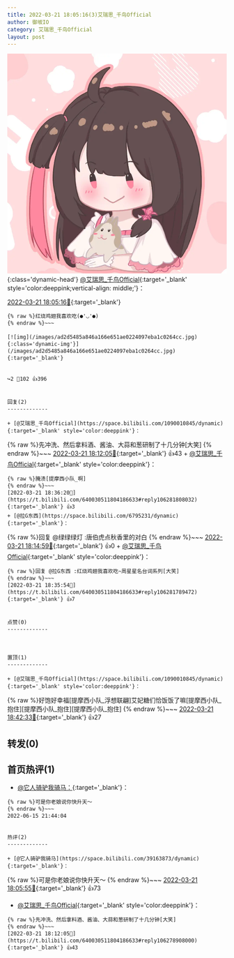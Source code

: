 ```yaml
---
title: 2022-03-21 18:05:16(3)艾瑞思_千鸟Official
author: 御坂IO
category: 艾瑞思_千鸟Official
layout: post
---
```


![img](/images/7e08840c56f251de28bdf766b647bd5fe9a5d50a.jpg){:class='dynamic-head'}
[@艾瑞思_千鸟Official](https://space.bilibili.com/1090010845/dynamic){:target='_blank' style='color:deeppink;vertical-align: middle;'}：

[2022-03-21 18:05:16🔗](https://t.bilibili.com/640030511804186633){:target='_blank'}

~~~
{% raw %}红烧鸡翅我喜欢吃(●'◡'●)
{% endraw %}~~~

[![img](/images/ad2d5485a846a166e651ae0224097eba1c0264cc.jpg){:class='dynamic-img'}](/images/ad2d5485a846a166e651ae0224097eba1c0264cc.jpg){:target='_blank'}


↪️2 💬102 👍396


回复(2)
-------------

+ [@艾瑞思_千鸟Official](https://space.bilibili.com/1090010845/dynamic){:target='_blank' style='color:deeppink'}：
~~~
{% raw %}先冲洗、然后拿料酒、酱油、大蒜和葱研制了十几分钟[大笑]
{% endraw %}~~~
[2022-03-21 18:12:05🔗](https://t.bilibili.com/640030511804186633#reply106278908000){:target='_blank'} 👍43
    + [@艾瑞思_千鸟Official](https://space.bilibili.com/1090010845/dynamic){:target='_blank' style='color:deeppink'}：
~~~
{% raw %}腌渍[提摩西小队_啊]
{% endraw %}~~~
[2022-03-21 18:36:20🔗](https://t.bilibili.com/640030511804186633#reply106281808032){:target='_blank'} 👍3
+ [@拉G东西](https://space.bilibili.com/6795231/dynamic){:target='_blank'}：
~~~
{% raw %}回复 @绿绿绿灯 :唐伯虎点秋香里的对白
{% endraw %}~~~
[2022-03-21 18:14:59🔗](https://t.bilibili.com/640030511804186633#reply106279174976){:target='_blank'} 👍0
    + [@艾瑞思_千鸟Official](https://space.bilibili.com/1090010845/dynamic){:target='_blank' style='color:deeppink'}：
~~~
{% raw %}回复 @拉G东西 :红烧鸡翅我喜欢吃~周星星名台词系列[大笑]
{% endraw %}~~~
[2022-03-21 18:35:54🔗](https://t.bilibili.com/640030511804186633#reply106281789472){:target='_blank'} 👍7


点赞(0)
-------------



置顶(1)
-------------

+ [@艾瑞思_千鸟Official](https://space.bilibili.com/1090010845/dynamic){:target='_blank' style='color:deeppink'}：
~~~
{% raw %}好饱好幸福[提摩西小队_浮想联翩]艾妃糖们恰饭饭了嘛[提摩西小队_抱住][提摩西小队_抱住][提摩西小队_抱住]
{% endraw %}~~~
[2022-03-21 18:42:33🔗](https://t.bilibili.com/640030511804186633#reply106282531840){:target='_blank'} 👍27


转发(0)
-------------



首页热评(1)
-------------

+ [@它人骑驴我骑马：](https://space.bilibili.com/39163873/dynamic){:target='_blank'}：
~~~
{% raw %}可是你老娘说你快升天～
{% endraw %}~~~
2022-06-15 21:44:04


热评(2)
-------------

+ [@它人骑驴我骑马](https://space.bilibili.com/39163873/dynamic){:target='_blank'}：
~~~
{% raw %}可是你老娘说你快升天～
{% endraw %}~~~
[2022-03-21 18:05:55🔗](https://t.bilibili.com/640030511804186633#reply106278182272){:target='_blank'} 👍73
+ [@艾瑞思_千鸟Official](https://space.bilibili.com/1090010845/dynamic){:target='_blank' style='color:deeppink'}：
~~~
{% raw %}先冲洗、然后拿料酒、酱油、大蒜和葱研制了十几分钟[大笑]
{% endraw %}~~~
[2022-03-21 18:12:05🔗](https://t.bilibili.com/640030511804186633#reply106278908000){:target='_blank'} 👍43


